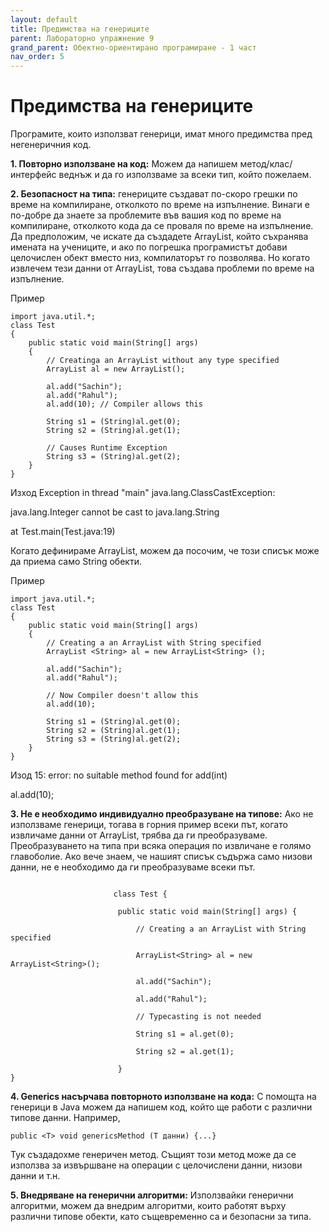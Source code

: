 ```yaml
---
layout: default
title: Предимства на генериците
parent: Лабораторно упражнение 9
grand_parent: Обектно-ориентирано програмиране - 1 част
nav_order: 5
---
```

# Предимства на генериците

Програмите, които използват генерици, имат много предимства пред негенеричния код.&#x20;

**1. Повторно използване на код:** Можем да напишем метод/клас/интерфейс веднъж и да го използваме за всеки тип, който пожелаем.

**2. Безопасност на типа:** генериците създават по-скоро грешки по време на компилиране, отколкото по време на изпълнение. Винаги е по-добре да знаете за проблемите във вашия код по време на компилиране, отколкото кода да се проваля по време на изпълнение. Да предположим, че искате да създадете ArrayList, който съхранява имената на учениците, и ако по погрешка програмистът добави целочислен обект вместо низ, компилаторът го позволява. Но когато извлечем тези данни от ArrayList, това създава проблеми по време на изпълнение.


Пример
```
import java.util.*;
class Test
{
	public static void main(String[] args)
	{
		// Creatinga an ArrayList without any type specified
		ArrayList al = new ArrayList();

		al.add("Sachin");
		al.add("Rahul");
		al.add(10); // Compiler allows this

		String s1 = (String)al.get(0);
		String s2 = (String)al.get(1);

		// Causes Runtime Exception
		String s3 = (String)al.get(2);
	}
}

```


Изход
Exception in thread "main" java.lang.ClassCastException:

&#x20;  java.lang.Integer cannot be cast to java.lang.String

&#x20;   at Test.main(Test.java:19)



Когато дефинираме ArrayList, можем да посочим, че този списък може да приема само String обекти.


Пример
```
import java.util.*;
class Test
{
	public static void main(String[] args)
	{
		// Creating a an ArrayList with String specified
		ArrayList <String> al = new ArrayList<String> ();

		al.add("Sachin");
		al.add("Rahul");

		// Now Compiler doesn't allow this
		al.add(10);

		String s1 = (String)al.get(0);
		String s2 = (String)al.get(1);
		String s3 = (String)al.get(2);
	}
}

```


Изод
15: error: no suitable method found for add(int)

&#x20;       al.add(10);



**3. Не е необходимо индивидуално преобразуване на типове:** Ако не използваме генерици, тогава в горния пример всеки път, когато извличаме данни от ArrayList, трябва да ги преобразуваме. Преобразуването на типа при всяка операция по извличане е голямо главоболие. Ако вече знаем, че нашият списък съдържа само низови данни, не е необходимо да ги преобразуваме всеки път.

```

                       class Test {
                      
                       	public static void main(String[] args) {                   

                       		// Creating a an ArrayList with String specified
                      
                       		ArrayList<String> al = new ArrayList<String>();
                      
                       		al.add("Sachin");         

                       		al.add("Rahul");

                       		// Typecasting is not needed

                       		String s1 = al.get(0);
                      
                       		String s2 = al.get(1);

                       	}
}

```

**4. Generics насърчава повторното използване на кода:** С помощта на генерици в Java можем да напишем код, който ще работи с различни типове данни. Например,

```
public <T> void genericsMethod (T данни) {...}
```

Тук създадохме генеричен метод. Същият този метод може да се използва за извършване на операции с целочислени данни, низови данни и т.н.

**5. Внедряване на генерични алгоритми:** Използвайки генерични алгоритми, можем да внедрим алгоритми, които работят върху различни типове обекти, като същевременно са и безопасни за типа.
